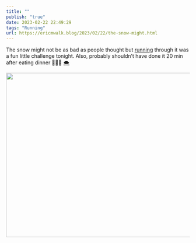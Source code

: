 ```yaml
---
title: ""
publish: "true"
date: 2023-02-22 22:49:29
tags: "Running"
url: https://ericmwalk.blog/2023/02/22/the-snow-might.html
---
```


The snow might not be as bad as people thought but [running](http://www.strava.com/activities/8607370877) through it was a fun little challenge tonight. Also, probably shouldn’t have done it 20 min after eating dinner 🤷🏻‍♂️ 🌨️


<img src="uploads/2023/a1896b5762.jpg" width="600" height="450" alt="">
